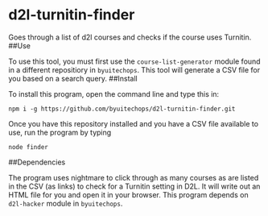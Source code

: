 # d2l-turnitin-finder
Goes through a list of d2l courses and checks if the course uses Turnitin.
##Use

To use this tool, you must first use the `course-list-generator` module found in a different repositiory in `byuitechops`.
This tool will generate a CSV file for you based on a search query.
##Install

To install this program, open the command line and type this in: 
```
npm i -g https://github.com/byuitechops/d2l-turnitin-finder.git
```
Once you have this repository installed and you have a CSV file available to use, run the program by typing 
```
node finder
```
##Dependencies

The program uses nightmare to click through as many courses as are listed in the CSV (as links) to check for a Turnitin setting in D2L.
It will write out an HTML file for you and open it in your browser.
This program depends on `d2l-hacker` module in `byuitechops`.
